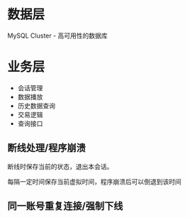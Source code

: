 # 数据层 #

MySQL Cluster -  高可用性的数据库

# 业务层 #

  * 会话管理
  * 数据播放
  * 历史数据查询
  * 交易逻辑
  * 查询接口

## 断线处理/程序崩溃 ##

断线时保存当前的状态，退出本会话。

每隔一定时间保存当前虚拟时间，程序崩溃后可以倒退到该时间

## 同一账号重复连接/强制下线 ##
